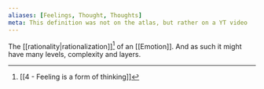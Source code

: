 ```yaml
---
aliases: [Feelings, Thought, Thoughts]
meta: This definition was not on the atlas, but rather on a YT video
---
```


The [[rationality|rationalization]][^1] of an [[Emotion]]. And as such it might have many levels, complexity and layers.

[^1]: [[4 - Feeling is a form of thinking]]